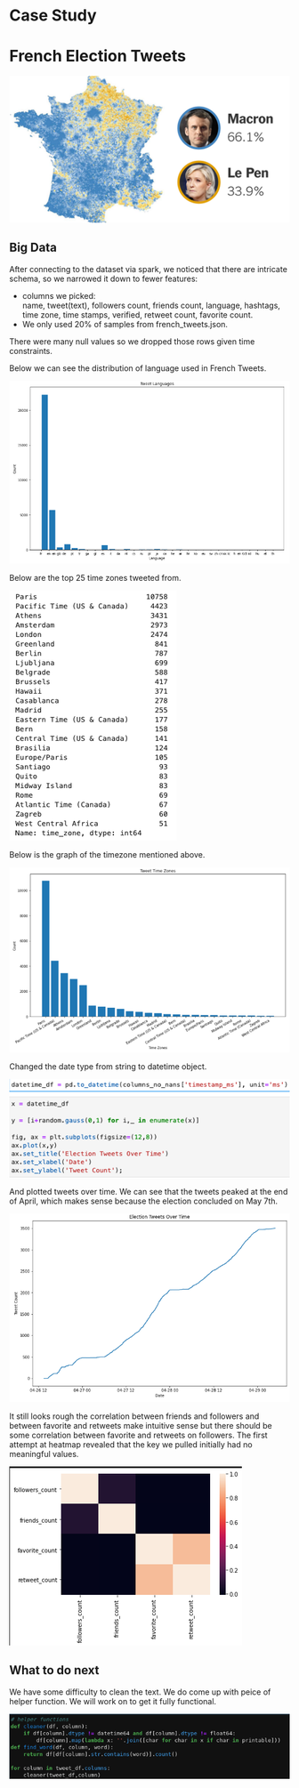 # Case Study

# French Election Tweets 

![](images/banner.png)

## Big Data 

After connecting to the dataset via spark, we noticed that there are intricate schema, so we narrowed it down to fewer features:

* columns we picked:  <br>
    name, tweet(text), followers count, friends count, language, hashtags, time zone, time stamps, verified, retweet count, favorite count. 
* We only used 20% of samples from french_tweets.json. 

There were many null values so we dropped those rows given time constraints.  

Below we can see the  distribution of language used in French Tweets. 

![](images/lang1.png)


Below are the top 25 time zones tweeted from. 

![](images/country1.png)

Below is the graph of the timezone mentioned above. 

![](images/country2.png)

Changed the date type from string to datetime object.

![](images/code_for_volume.png)

And plotted tweets over time. 
We can see that the tweets peaked at the end of April, which makes sense because the election concluded on May 7th. 

![](images/volume.png)

It still looks rough the correlation between friends and followers and between favorite and retweets make intuitive sense but there should be some correlation between favorite and retweets on followers. The first attempt at heatmap revealed that the key we pulled initially had no meaningful values. 

![](images/try2.png)

## What to do next

We have some difficulty to clean the text. We do come up with peice of helper function. We will work on to get it fully functional. 

![](images/helpers.png)

 
